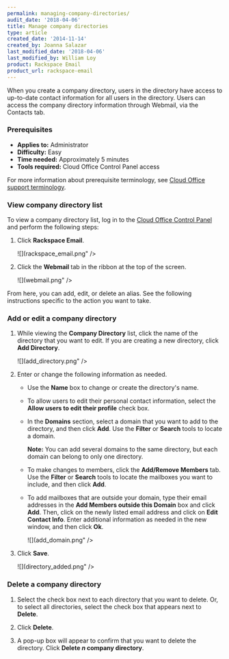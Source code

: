 ```yaml
---
permalink: managing-company-directories/
audit_date: '2018-04-06'
title: Manage company directories
type: article
created_date: '2014-11-14'
created_by: Joanna Salazar
last_modified_date: '2018-04-06'
last_modified_by: William Loy
product: Rackspace Email
product_url: rackspace-email
---
```


When you create a company directory, users in the directory have access
to up-to-date contact information for all users in the directory. Users
can access the company directory information through Webmail, via the
Contacts tab.

### Prerequisites

- **Applies to:** Administrator
- **Difficulty:** Easy
- **Time needed:** Approximately 5 minutes
- **Tools required:** Cloud Office Control Panel access

For more information about prerequisite terminology, see [Cloud Office support terminology](/support/how-to/cloud-office-support-terminology).

### View company directory list

To view a company directory list, log in to the [Cloud Office Control Panel](https://cp.rackspace.com) and perform
the following steps:

1.  Click **Rackspace Email**.

    ![](rackspace_email.png" />

2.  Click the **Webmail** tab in the ribbon at the top of the screen.

    ![](webmail.png" />

From here, you can add, edit, or delete an alias. See the following instructions specific to the action you want to take.

### Add or edit a company directory

1. While viewing the **Company Directory** list, click the name of the directory that you want to edit. If you are creating a new directory, click **Add Directory**.

   ![](add_directory.png" />


2. Enter or change the following information as needed.

   - Use the **Name** box to change or create the directory's name.

   - To allow users to edit their personal contact information, select the **Allow users to edit their profile** check box.

   - In the **Domains** section, select a domain that you want to add to the directory, and then click **Add**. Use the **Filter** or **Search** tools to locate a domain.

     **Note:** You can add several domains to the same directory, but
        each domain can belong to only one directory.

   - To make changes to members, click the **Add/Remove Members** tab. Use the **Filter** or **Search** tools to locate the mailboxes you want to include, and then click **Add**.

   - To add mailboxes that are outside your domain, type their email addresses in the **Add Members outside this Domain** box and click **Add**. Then, click on the newly listed email address and click on **Edit Contact Info**. Enter additional information as needed in the new window, and then click **Ok**.

     ![](add_domain.png" />

3. Click **Save**.

   ![](directory_added.png" />

### Delete a company directory

1. Select the check box next to each directory that you want to delete. Or, to select all directories, select the check box that appears next to **Delete**.

2. Click **Delete**.

3. A pop-up box will appear to confirm that you want to delete the directory. Click **Delete *n* company directory**.

